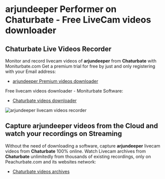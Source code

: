 # arjundeeper Performer on Chaturbate - Free LiveCam videos downloader

## Chaturbate Live Videos Recorder

Monitor and record livecam videos of **arjundeeper** from **Chaturbate** with Moniturbate.com
Get a premium trial for free by just and only registering with your Email address:
* [arjundeeper Premium videos downloader](https://moniturbate.com/request-demo-licence-key.html)

Free livecam videos downloader - Moniturbate Software:
* [Chaturbate videos downloader](https://moniturbate.com/moniturbate-download-software.html)

![arjundeeper livecam videos recorder](https://peachurnet.com/templates/moniturbate-software.png)


## Capture arjundeeper videos from the Cloud and watch your recordings on Streaming

Without the need of downloading a software, capture **arjundeeper** livecam videos from **Chaturbate** 100% online.
Watch Livecam archives from **Chaturbate** unlimitedly from thousands of existing recordings, only on Peachurbate.com and its websites network:
* [Chaturbate videos archives](https://peachurnet.com/)